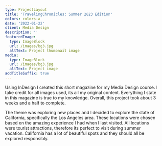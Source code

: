 ```yaml
---
type: ProjectLayout
title: 'TravelingChronicles: Summer 2023 Edition'
colors: colors-a
date: '2022-01-22'
client: Media Design
description: ''
featuredImage:
  type: ImageBlock
  url: /images/bg3.jpg
  altText: Project thumbnail image
media:
  type: ImageBlock
  url: /images/bg3.jpg
  altText: Project image
addTitleSuffix: true
---
```

Using InDesign I created this short magazine for my Media Design course. I take credit for all images used, its all my original content. Everything I state in this magazine is true to my knowledge. Overall, this project took about 3 weeks and a half to complete.

The theme was exploring new places and I decided to explore the state of California, specifically the Los Angeles area. These locations were chosen based on the amazing experience I had when I last visited. All locations were tourist attractions, therefore its perfect to visit during summer vacation. California has a lot of beautiful spots and they should all be explored responsibly.
